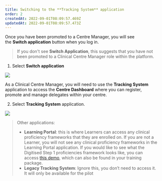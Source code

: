 ```yaml
---
title: Switching to the **Tracking System** application
order: 2
createdAt: 2022-09-01T08:09:57.469Z
updatedAt: 2022-09-01T08:09:57.473Z
---
```

Once you have been promoted to a Centre Manager, you will see the **Switch application** button when you log in.​ 

> If you don't see **Switch Application**, this suggests that you have not been promoted to a Clinical Centre Manager role within the platform.

1. Select **Switch application** 

![](/img/ad-1-11-Switching.jpg)

As a Clinical Centre Manager, you will need to use the **Tracking System** application to access the **Centre Dashboard** where you can register, promote and manage delegates within your centre. 

2. Select **Tracking System** application.

![](/img/cm-01-switching.png)

> O﻿ther applications:
>
> * **Learning Portal**: this is where Learners can access any clinical proficiency frameworks that they are enrolled on. If you are not a Learner, you will not see any clinical proficiency frameworks in the Learning Portal application. If you would like to see what the Digitised Step 1 proficiencies framework looks like, you can access [this demo](https://nhs-step1-proficiencies-demo.netlify.app/), which can also be found in your training package.
> * **Legacy Tracking System**: Ignore this, you don’t need to access it. It will only be available for the pilot​